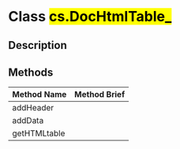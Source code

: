 <!DOCTYPE html>
<!---->
<html>
<header>
  <script src='https://cdn.jsdelivr.net/npm/mermaid/dist/mermaid.min.js'></script>
  <script src='https://cdn.jsdelivr.net/npm/marked/marked.min.js'></script>
  <script>mermaid.initialize({startOnLoad:true});</script>
  <link     href='https://cdn.jsdelivr.net/npm/bootstrap@5.0.0-beta2/dist/css/bootstrap.min.css'
    rel='stylesheet'
    integrity='sha384-BmbxuPwQa2lc/FVzBcNJ7UAyJxM6wuqIj61tLrc4wSX0szH/Ev+nYRRuWlolflfl'
    crossorigin='anonymous'>
  <script     src='https://cdn.jsdelivr.net/npm/bootstrap@5.0.0-beta2/dist/js/bootstrap.bundle.min.js'
    integrity='sha384-b5kHyXgcpbZJO/tY9Ul7kGkf1S0CWuKcCD38l8YkeH8z8QjE0GmW1gYU5S9FOnJ0'
    crossorigin='anonymous'
  ></script>
  <title>ClassDocHtmlTable_</title>
  <meta charset='ASCII' />
  <meta name='generator' value='4D Documentation' />
</header>
<body>
<div id='content' class='container'>

# Class <mark>cs.DocHtmlTable_</mark>

## Description








<h2> Methods </h2><table class='table table-hover'>
  <thead>
  <tr>  <th class='table-primary'>Method Name</th>
  <th class='table-primary'>Method Brief</th>
  </tr></thead>
  <tbody>
  <tr>
    <td class='table-success'> addHeader</td>
    <td class='table-success'></td>
  </tr>
  <tr>
    <td class='table-success'> addData</td>
    <td class='table-success'></td>
  </tr>
  <tr>
    <td class='table-success'> getHTMLtable</td>
    <td class='table-success'></td>
  </tr>
</tbody>
</table></div>
    <script>
      document.getElementById('content').innerHTML =
      marked(document.getElementById('content').innerHTML);
</script>
</body>
</html>